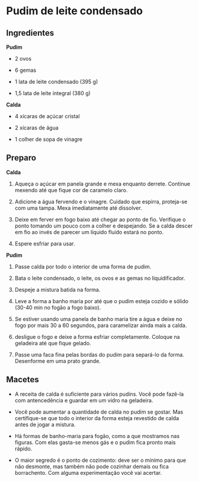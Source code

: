 Pudim de leite condensado
=========================

Ingredientes
------------

**Pudim**

-   2 ovos

-   6 gemas

-   1 lata de leite condensado (395 g)

-   1,5 lata de leite integral (380 g)

**Calda**

-   4 xícaras de açúcar cristal

-   2 xícaras de água

-   1 colher de sopa de vinagre

Preparo
-------

**Calda**

1.  Aqueça o açúcar em panela grande e mexa enquanto derrete. Continue
    mexendo até que fique cor de caramelo claro.

2.  Adicione a água fervendo e o vinagre. Cuidado que espirra,
    proteja-se com uma tampa. Mexa imediatamente até dissolver.

3.  Deixe em ferver em fogo baixo até chegar ao ponto de fio. Verifique
    o ponto tomando um pouco com a colher e despejando. Se a calda
    descer em fio ao invés de parecer um líquido fluido estará no ponto.

4.  Espere esfriar para usar.

**Pudim**

1.  Passe calda por todo o interior de uma forma de pudim.

2.  Bata o leite condensado, o leite, os ovos e as gemas no liquidificador.

3.  Despeje a mistura batida na forma.

4.  Leve a forma a banho maria por até que o pudim esteja cozido e
    sólido (30-40 min no fogão a fogo baixo).

5.  Se estiver usando uma panela de banho maria tire a água e deixe no
    fogo por mais 30 a 60 segundos, para caramelizar ainda mais a calda.

6.  desligue o fogo e deixe a forma esfriar completamente. Coloque na
    geladeira até que fique gelado.

7.  Passe uma faca fina pelas bordas do pudim para separá-lo da forma.
    Desenforme em uma prato grande.

Macetes
-------

-   A receita de calda é suficiente para vários pudins. Você pode
    fazê-la com antencedência e guardar em um vidro na geladeira.

-   Você pode aumentar a quantidade de calda no pudim se gostar. Mas
    certifique-se que todo o interior da forma esteja revestido de calda
    antes de jogar a mistura.

-   Há formas de banho-maria para fogão, como a que mostramos
    nas figuras. Com elas gasta-se menos gás e o pudim fica pronto
    mais rápido.

-   O maior segredo é o ponto de cozimento: deve ser o mínimo para que
    não desmonte, mas também não pode cozinhar demais ou
    fica borrachento. Com alguma experimentação você vai acertar.


